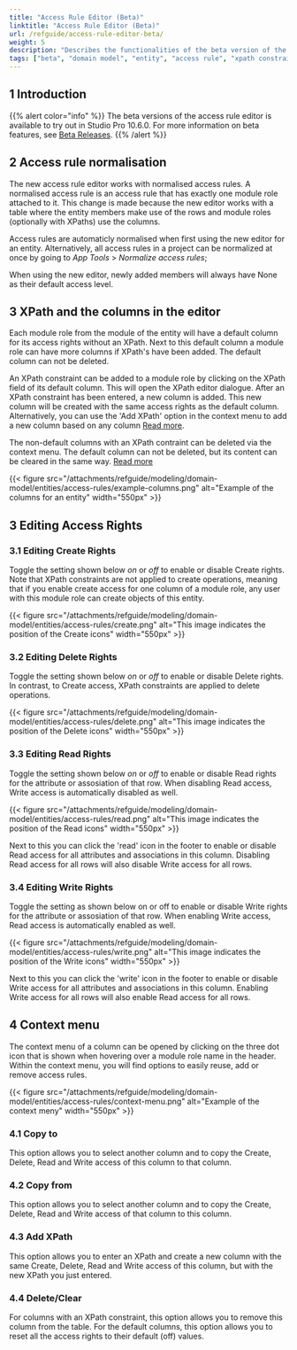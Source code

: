 ```yaml
---
title: "Access Rule Editor (Beta)"
linktitle: "Access Rule Editor (Beta)"
url: /refguide/access-rule-editor-beta/
weight: 5
description: "Describes the functionalities of the beta version of the redesigned access rule editor."
tags: ["beta", "domain model", "entity", "access rule", "xpath constraint", "module role", "studio pro"]
---
```


## 1 Introduction

{{% alert color="info" %}}
The beta versions of the access rule editor is available to try out in Studio Pro 10.6.0. For more information on beta features, see [Beta Releases](/releasenotes/beta-features/).
{{% /alert %}}

## 2 Access rule normalisation

The new access rule editor works with normalised access rules. A normalised access rule is an access rule that has exactly one module role attached to it. This change is made because the new editor works with a table where the entity members make use of the rows and module roles (optionally with XPaths) use the columns. 

Access rules are automaticly normalised when first using the new editor for an entity. Alternatively, all access rules in a project can be normalized at once by going to *App* *Tools* > *Normalize access rules*;

When using the new editor, newly added members will always have None as their default access level.

## 3 XPath and the columns in the editor

Each module role from the module of the entity will have a default column for its access rights without an XPath. Next to this default column a module role can have more columns if XPath's have been added. The default column can not be deleted.

An XPath constraint can be added to a module role by clicking on the XPath field of its default column. This will open the XPath editor dialogue. After an XPath constraint has been entered, a new column is added. This new column will be created with the same access rights as the default column. Alternatively, you can use the 'Add XPath' option in the context menu to add a new column based on any column [Read more](#add-xpath).

The non-default columns with an XPath contraint can be deleted via the context menu. The default column can not be deleted, but its content can be cleared in the same way. [Read more](#delete-clear)

{{< figure src="/attachments/refguide/modeling/domain-model/entities/access-rules/example-columns.png" alt="Example of the columns for an entity" width="550px" >}}

## 3 Editing Access Rights

### 3.1 Editing Create Rights

Toggle the setting shown below *on* or *off* to enable or disable Create rights. Note that XPath constraints are not applied to create operations, meaning that if you enable create access for one column of a module role, any user with this module role can create objects of this entity.

{{< figure src="/attachments/refguide/modeling/domain-model/entities/access-rules/create.png" alt="This image indicates the position of the Create icons" width="550px" >}}

### 3.2 Editing Delete Rights

Toggle the setting shown below *on* or *off* to enable or disable Delete rights. In contrast, to Create access, XPath constraints are applied to delete operations.

{{< figure src="/attachments/refguide/modeling/domain-model/entities/access-rules/delete.png" alt="This image indicates the position of the Delete icons" width="550px" >}}

### 3.3 Editing Read Rights

Toggle the setting shown below *on* or *off* to enable or disable Read rights for the attribute or assosiation of that row. When disabling Read access, Write access is automatically disabled as well.

{{< figure src="/attachments/refguide/modeling/domain-model/entities/access-rules/read.png" alt="This image indicates the position of the Read icons" width="550px" >}}

Next to this you can click the 'read' icon in the footer to enable or disable Read access for all attributes and associations in this column. Disabling Read access for all rows will also disable Write access for all rows.

### 3.4 Editing Write Rights

Toggle the setting as shown below on or off to enable or disable Write rights for the attribute or assosiation of that row. When enabling Write access, Read access is automatically enabled as well.

{{< figure src="/attachments/refguide/modeling/domain-model/entities/access-rules/write.png" alt="This image indicates the position of the Write icons" width="550px" >}}

Next to this you can click the 'write' icon in the footer to enable or disable Write access for all attributes and associations in this column. Enabling Write access for all rows will also enable Read access for all rows.

## 4 Context menu

The context menu of a column can be opened by clicking on the three dot icon that is shown when hovering over a module role name in the header. Within the context menu, you will find options to easily reuse, add or remove access rules.

{{< figure src="/attachments/refguide/modeling/domain-model/entities/access-rules/context-menu.png" alt="Example of the context meny" width="550px" >}}

### 4.1 Copy to

This option allows you to select another column and to copy the Create, Delete, Read and Write access of this column to that column.

### 4.2 Copy from

This option allows you to select another column and to copy the Create, Delete, Read and Write access of that column to this column.

### 4.3 Add XPath

This option allows you to enter an XPath and create a new column with the same Create, Delete, Read and Write access of this column, but with the new XPath you just entered.

### 4.4 Delete/Clear

For columns with an XPath constraint, this option allows you to remove this column from the table. For the default columns, this option allows you to reset all the access rights to their default (off) values.